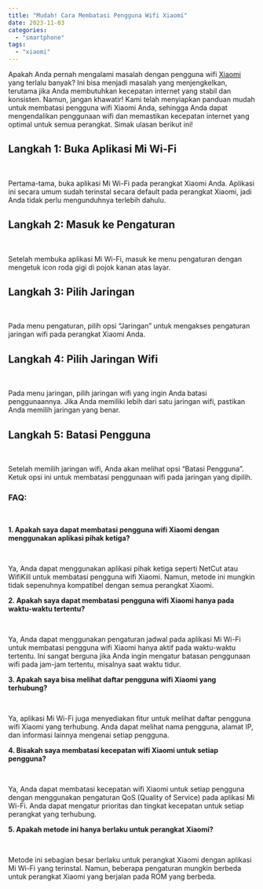 ```yaml
---
title: "Mudah! Cara Membatasi Pengguna Wifi Xiaomi"
date: 2023-11-03
categories: 
  - "smartphone"
tags: 
  - "xiaomi"
---
```


Apakah Anda pernah mengalami masalah dengan pengguna wifi [Xiaomi](https://ajiekusumadhany.com/gadget/smartphone/xiaomi/) yang terlalu banyak? Ini bisa menjadi masalah yang menjengkelkan, terutama jika Anda membutuhkan kecepatan internet yang stabil dan konsisten. Namun, jangan khawatir! Kami telah menyiapkan panduan mudah untuk membatasi pengguna wifi Xiaomi Anda, sehingga Anda dapat mengendalikan penggunaan wifi dan memastikan kecepatan internet yang optimal untuk semua perangkat. Simak ulasan berikut ini!

## Langkah 1: Buka Aplikasi Mi Wi-Fi

 

Pertama-tama, buka aplikasi Mi Wi-Fi pada perangkat Xiaomi Anda. Aplikasi ini secara umum sudah terinstal secara default pada perangkat Xiaomi, jadi Anda tidak perlu mengunduhnya terlebih dahulu.

## Langkah 2: Masuk ke Pengaturan

 

Setelah membuka aplikasi Mi Wi-Fi, masuk ke menu pengaturan dengan mengetuk icon roda gigi di pojok kanan atas layar.

## Langkah 3: Pilih Jaringan

 

Pada menu pengaturan, pilih opsi “Jaringan” untuk mengakses pengaturan jaringan wifi pada perangkat Xiaomi Anda.

## Langkah 4: Pilih Jaringan Wifi

 

Pada menu jaringan, pilih jaringan wifi yang ingin Anda batasi penggunaannya. Jika Anda memiliki lebih dari satu jaringan wifi, pastikan Anda memilih jaringan yang benar.

## Langkah 5: Batasi Pengguna

 

Setelah memilih jaringan wifi, Anda akan melihat opsi “Batasi Pengguna”. Ketuk opsi ini untuk membatasi penggunaan wifi pada jaringan yang dipilih.

### FAQ:

 

**1\. Apakah saya dapat membatasi pengguna wifi Xiaomi dengan menggunakan aplikasi pihak ketiga?**

 

Ya, Anda dapat menggunakan aplikasi pihak ketiga seperti NetCut atau WifiKill untuk membatasi pengguna wifi Xiaomi. Namun, metode ini mungkin tidak sepenuhnya kompatibel dengan semua perangkat Xiaomi.

**2\. Apakah saya dapat membatasi pengguna wifi Xiaomi hanya pada waktu-waktu tertentu?**

 

Ya, Anda dapat menggunakan pengaturan jadwal pada aplikasi Mi Wi-Fi untuk membatasi pengguna wifi Xiaomi hanya aktif pada waktu-waktu tertentu. Ini sangat berguna jika Anda ingin mengatur batasan penggunaan wifi pada jam-jam tertentu, misalnya saat waktu tidur.

**3\. Apakah saya bisa melihat daftar pengguna wifi Xiaomi yang terhubung?**

 

Ya, aplikasi Mi Wi-Fi juga menyediakan fitur untuk melihat daftar pengguna wifi Xiaomi yang terhubung. Anda dapat melihat nama pengguna, alamat IP, dan informasi lainnya mengenai setiap pengguna.

**4\. Bisakah saya membatasi kecepatan wifi Xiaomi untuk setiap pengguna?**

 

Ya, Anda dapat membatasi kecepatan wifi Xiaomi untuk setiap pengguna dengan menggunakan pengaturan QoS (Quality of Service) pada aplikasi Mi Wi-Fi. Anda dapat mengatur prioritas dan tingkat kecepatan untuk setiap perangkat yang terhubung.

**5\. Apakah metode ini hanya berlaku untuk perangkat Xiaomi?**

 

Metode ini sebagian besar berlaku untuk perangkat Xiaomi dengan aplikasi Mi Wi-Fi yang terinstal. Namun, beberapa pengaturan mungkin berbeda untuk perangkat Xiaomi yang berjalan pada ROM yang berbeda.
